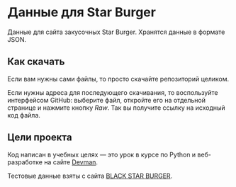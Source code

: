 # Данные для Star Burger

Данные для сайта закусочных Star Burger. Хранятся данные в формате JSON.

## Как скачать

Если вам нужны сами файлы, то просто скачайте репозиторий целиком.

Если нужны адреса для последующего скачивания, то воспользуйте интерфейсом GitHub: выберите файл, откройте его на отдельной странице и нажмите кнопку *Raw*. Так вы получите ссылку на исходный код файла.

## Цели проекта

Код написан в учебных целях — это урок в курсе по Python и веб-разработке на сайте [Devman](https://dvmn.org).

Тестовые данные взяты с сайта [BLACK STAR BURGER](https://blackstarburger.ru/).
